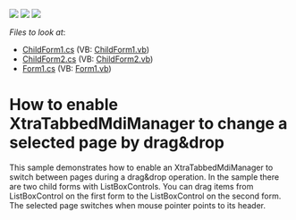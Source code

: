 <!-- default badges list -->
![](https://img.shields.io/endpoint?url=https://codecentral.devexpress.com/api/v1/VersionRange/128616845/10.1.6%2B)
[![](https://img.shields.io/badge/Open_in_DevExpress_Support_Center-FF7200?style=flat-square&logo=DevExpress&logoColor=white)](https://supportcenter.devexpress.com/ticket/details/E2600)
[![](https://img.shields.io/badge/📖_How_to_use_DevExpress_Examples-e9f6fc?style=flat-square)](https://docs.devexpress.com/GeneralInformation/403183)
<!-- default badges end -->
<!-- default file list -->
*Files to look at*:

* [ChildForm1.cs](./CS/WindowsFormsApplication1/ChildForm1.cs) (VB: [ChildForm1.vb](./VB/WindowsFormsApplication1/ChildForm1.vb))
* [ChildForm2.cs](./CS/WindowsFormsApplication1/ChildForm2.cs) (VB: [ChildForm2.vb](./VB/WindowsFormsApplication1/ChildForm2.vb))
* [Form1.cs](./CS/WindowsFormsApplication1/Form1.cs) (VB: [Form1.vb](./VB/WindowsFormsApplication1/Form1.vb))
<!-- default file list end -->
# How to enable XtraTabbedMdiManager to change a selected page by drag&drop


<p>This sample demonstrates how to enable an XtraTabbedMdiManager to switch between pages during a drag&drop operation. In the sample there are two child forms with ListBoxControls. You can drag items from ListBoxControl on the first form to the ListBoxControl on the second form. The selected page switches when mouse pointer points to its header.</p>

<br/>


